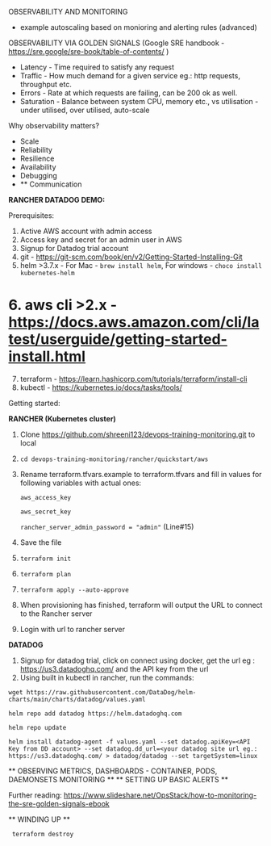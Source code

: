 OBSERVABILITY AND MONITORING 
- example autoscaling based on monioring and alerting rules (advanced)

OBSERVABILITY VIA GOLDEN SIGNALS (Google SRE handbook - https://sre.google/sre-book/table-of-contents/ )
- Latency - Time required to satisfy any request
- Traffic - How much demand for a given service eg.: http requests, throughput etc.
- Errors - Rate at which requests are failing, can be 200 ok as well.
- Saturation - Balance between system CPU, memory etc., vs utilisation - under utilised, over utilised, auto-scale

Why observability matters?
- Scale
- Reliability
- Resilience
- Availability
- Debugging
- ** Communication



**RANCHER DATADOG DEMO:**

Prerequisites:
1. Active AWS account with admin access
2. Access key and secret for an admin user in AWS
3. Signup for Datadog trial account
4. git - https://git-scm.com/book/en/v2/Getting-Started-Installing-Git
5. helm >3.7.x - For Mac - `brew install helm`, For windows - `choco install kubernetes-helm`
# 6. aws cli >2.x - https://docs.aws.amazon.com/cli/latest/userguide/getting-started-install.html
7. terraform - https://learn.hashicorp.com/tutorials/terraform/install-cli
8. kubectl - https://kubernetes.io/docs/tasks/tools/

Getting started:

**RANCHER (Kubernetes cluster)**

1. Clone https://github.com/shreeni123/devops-training-monitoring.git to local
2. `cd devops-training-monitoring/rancher/quickstart/aws`
3. Rename terraform.tfvars.example to terraform.tfvars and fill in values for following variables with actual ones:

    `aws_access_key`
    
    `aws_secret_key`
    
    `rancher_server_admin_password = "admin"` (Line#15)

4. Save the file
5. `terraform init`
6. `terraform plan`
7. `terraform apply --auto-approve`
8. When provisioning has finished, terraform will output the URL to connect to the Rancher server
9. Login with url to rancher server

**DATADOG**
1. Signup for datadog trial, click on connect using docker, get the url eg : https://us3.datadoghq.com/ and the API key from the url
2. Using built in kubectl in rancher, run the commands:

`wget https://raw.githubusercontent.com/DataDog/helm-charts/main/charts/datadog/values.yaml`

`helm repo add datadog https://helm.datadoghq.com`

`helm repo update`

`helm install datadog-agent -f values.yaml --set datadog.apiKey=<API Key from DD account> --set datadog.dd_url=<your datadog site url eg.: https://us3.datadoghq.com/ > datadog/datadog --set targetSystem=linux`


** OBSERVING METRICS, DASHBOARDS - CONTAINER, PODS, DAEMONSETS MONITORING **
** SETTING UP BASIC ALERTS **

Further reading:
https://www.slideshare.net/OpsStack/how-to-monitoring-the-sre-golden-signals-ebook

** WINDING UP **


` terraform destroy`





